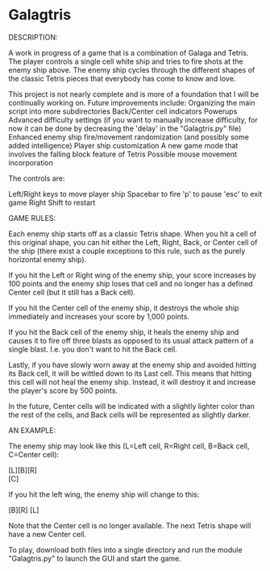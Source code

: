 # Galagtris
DESCRIPTION:

A work in progress of a game that is a combination of Galaga and Tetris. The player controls a single cell white ship and tries to fire shots at the enemy ship above. The enemy ship cycles through the different shapes of the classic Tetris pieces that everybody has come to know and love. 

This project is not nearly complete and is more of a foundation that I will be continually working on. Future improvements include:
Organizing the main script into more subdirectories
Back/Center cell indicators
Powerups
Advanced difficulty settings (if you want to manually increase difficulty, for now it can be done by decreasing the 'delay' in the "Galagtris.py" file)
Enhanced enemy ship fire/movement randomization (and possibly some added intelligence)
Player ship customization
A new game mode that involves the falling block feature of Tetris
Possible mouse movement incorporation


The controls are: 

Left/Right keys to move player ship
Spacebar to fire
'p' to pause
'esc' to exit game
Right Shift to restart



GAME RULES:

Each enemy ship starts off as a classic Tetris shape. When you hit a cell of this original shape, you can hit either the Left, Right, Back, or Center cell of the ship (there exist a couple exceptions to this rule, such as the purely horizontal enemy ship). 

If you hit the Left or Right wing of the enemy ship, your score increases by 100 points and the enemy ship loses that cell and no longer has a defined Center cell (but it still has a Back cell). 

If you hit the Center cell of the enemy ship, it destroys the whole ship immediately and increases your score by 1,000 points.

If you hit the Back cell of the enemy ship, it heals the enemy ship and causes it to fire off three blasts as opposed to its usual attack pattern of a single blast. I.e. you don't want to hit the Back cell.

Lastly, if you have slowly worn away at the enemy ship and avoided hitting its Back cell, it will be wittled down to its Last cell. This means that hitting this cell will not heal the enemy ship. Instead, it will destroy it and increase the player's score by 500 points.

In the future, Center cells will be indicated with a slightly lighter color than the rest of the cells, and Back cells will be represented as slightly darker.




AN EXAMPLE: 

The enemy ship may look like this (L=Left cell, R=Right cell, B=Back cell, C=Center cell):


[L][B][R]     
   [C]
   
   
If you hit the left wing, the enemy ship will change to this:
 
 
   [B][R] 
   [L]
 
 
Note that the Center cell is no longer available. The next Tetris shape will have a new Center cell.


To play, download both files into a single directory and run the module "Galagtris.py" to launch the GUI and start the game. 
